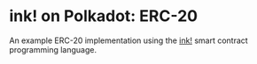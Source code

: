 # ink! on Polkadot: ERC-20
An example ERC-20 implementation using the [ink!](https://use.ink/) smart contract programming language.
